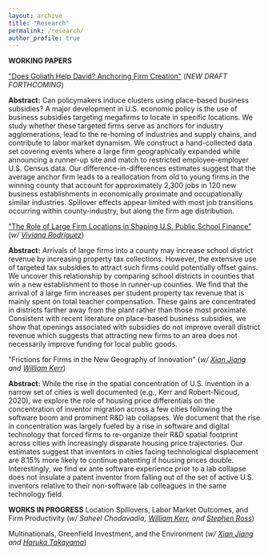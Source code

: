 ```yaml
---
layout: archive
title: "Research"
permalink: /research/
author_profile: true
---
```


**WORKING PAPERS**


["Does Goliath Help David? Anchoring Firm Creation"](https://www.dropbox.com/scl/fi/jhhhvl8k14fu18mv818li/Goliath.pdf?rlkey=zko3v5u7wfxtubtii84hmx8gb&dl=0)
(*NEW DRAFT FORTHCOMING*)

**Abstract:** Can policymakers induce clusters using place-based business subsidies? A major development in U.S. economic policy is the use of business subsidies targeting megafirms to locate in specific locations. We study whether these targeted firms serve as anchors for industry agglomerations, lead to the re-homing of industries and  supply chains, and contribute to labor market dynamism. We construct a hand-collected data set covering events where a large firm geographically expanded while announcing a runner-up site and match to restricted employee-employer U.S. Census data. Our difference-in-differences estimates suggest that the average anchor firm leads to a reallocation from old to young firms in the winning county that account for approximately 2,300 jobs in 120 new business establishments in economically proximate and occupationally similar industries. Spillover effects appear limited with most job transitions occurring within county-industry, but along the firm age distribution.

["The Role of Large Firm Locations in Shaping U.S. Public School Finance"](https://www.dropbox.com/s/qjyg8spydxhgua5/Gupta%20Rodriguez%202022.pdf?dl=0) (*w/ [Viviana Rodriguez](https://www.vivianarodriguez.com/)*)

**Abstract:** Arrivals of large firms into a county may increase school district revenue by increasing property tax collections. However, the extensive use of targeted tax subsidies to attract such firms could potentially offset gains. We uncover this relationship by comparing school districts in counties that win a new establishment to those in runner-up counties. We find that the arrival of a large firm increases per student property tax revenue that is mainly spent on total teacher compensation. These gains are concentrated in districts farther away from the plant rather than those most proximate. Consistent with recent literature on place-based business subsidies, we show that openings associated with subsidies do not improve overall district revenue which suggests that attracting new firms to an area does not necessarily improve funding for local public goods.

"Frictions for Firms in the New Geography of Innovation" (*w/ [Xian Jiang](https://www.xian-jiang.com/) and [William Kerr](https://www.hbs.edu/faculty/Pages/profile.aspx?facId=337265)*)

**Abstract:** While the rise in the spatial concentration of U.S. invention in a narrow set of cities is well documented (e.g., Kerr and Robert-Nicoud, 2020), we explore the role of housing price differentials on the concentration of inventor migration across a few cities following the software boom and prominent R&D lab collapses. We document that the rise in concentration was largely fueled by a rise in software and digital technology that forced firms to re-organize their R&D spatial footprint across cities with increasingly disparate housing price trajectories. Our estimates suggest
that inventors in cities facing technological displacement are 8.15% more likely to continue patenting if housing prices double. Interestingly, we find ex ante software experience prior to a lab collapse does not insulate a patent inventor from falling out of the set of active U.S. inventors relative to their non-software lab colleagues in the same technology field.

**WORKS IN PROGRESS** 
Location Spillovers, Labor Market Outcomes, and Firm Productivity (*w/ Saheel Chodavadia, [William Kerr](https://www.hbs.edu/faculty/Pages/profile.aspx?facId=337265), and [Stephen Ross](https://econ.uconn.edu/ross/)*)

Multinationals, Greenfield Investment, and the Environment (*w/ [Xian Jiang](https://www.xian-jiang.com/) and [Haruka Takayama](https://sites.google.com/virginia.edu/haruka-takayama/home)*)
